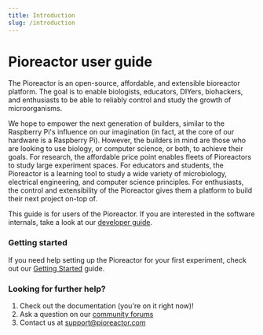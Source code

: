 ```yaml
---
title: Introduction
slug: /introduction
---
```


# Pioreactor user guide

The Pioreactor is an open-source, affordable, and extensible bioreactor platform. The goal is to enable biologists, educators, DIYers, biohackers, and enthusiasts to be able to reliably control and study the growth of microorganisms.

We hope to empower the next generation of builders, similar to the Raspberry Pi's influence on our imagination (in fact, at the core of our hardware is a Raspberry Pi). However, the builders in mind are those who are looking to use biology, or computer science, or both, to achieve their goals. For research, the affordable price point enables fleets of Pioreactors to study large experiment spaces. For educators and students, the Pioreactor is a learning tool to study a wide variety of microbiology, electrical engineering, and computer science principles. For enthusiasts, the control and extensibility of the Pioreactor gives them a platform to build their next project on-top of.

This guide is for users of the Pioreactor. If you are interested in the software internals, take a look at our [developer guide](/developer-guide/introduction).

### Getting started

If you need help setting up the Pioreactor for your first experiment, check out our [Getting Started](/user-guide/hardware-setup-intro) guide.


### Looking for further help?


1. Check out the documentation (you're on it right now)!
2. Ask a question on our [community forums](https://forum.pioreactor.com/)
2. Contact us at support@pioreactor.com

